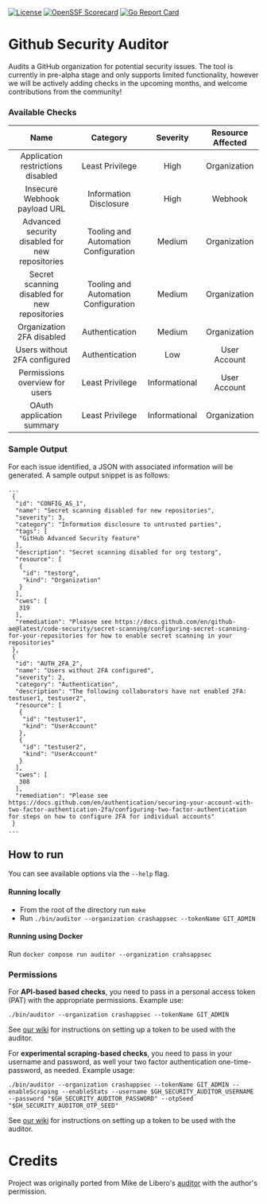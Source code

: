 [![License](https://img.shields.io/badge/License-Apache%202.0-blue.svg)](https://github.com/crashappsec/github-security-auditor/blob/main/LICENSE)
[![OpenSSF Scorecard](https://api.securityscorecards.dev/projects/github.com/ossf/scorecard/badge)](https://api.securityscorecards.dev/projects/github.com/crashappsec/github-security-auditor)
[![Go Report Card](https://goreportcard.com/badge/github.com/ossf/scorecard/v4)](https://goreportcard.com/report/github.com/crashappsec/github-security-auditor)

# Github Security Auditor

Audits a GitHub organization for potential security issues. The tool is currently in pre-alpha stage and only supports limited functionality, however we will be actively adding checks in the upcoming months, and welcome contributions from the community!


### Available Checks

|                       Name                      |               Category               |    Severity   | Resource Affected |
|:-----------------------------------------------:|:------------------------------------:|:-------------:|:-----------------:|
| Application restrictions disabled               |            Least Privilege           |     High      |    Organization   |
| Insecure Webhook payload URL                    |        Information Disclosure        |     High      |      Webhook      |
| Advanced security disabled for new repositories | Tooling and Automation Configuration |    Medium     |    Organization   |
| Secret scanning disabled for new repositories   | Tooling and Automation Configuration |    Medium     |    Organization   |
| Organization 2FA disabled                       |            Authentication            |    Medium     |    Organization   |
| Users without 2FA configured                    |            Authentication            |      Low      |    User Account   |
| Permissions overview for users                  |            Least Privilege           | Informational |    User Account   |
| OAuth application summary                       |            Least Privilege           | Informational |    Organization   |


### Sample Output
For each issue identified, a JSON with associated information will be generated. A sample output snippet is as follows:

```
...
 {
  "id": "CONFIG_AS_1",
  "name": "Secret scanning disabled for new repositories",
  "severity": 3,
  "category": "Information disclosure to untrusted parties",
  "tags": [
   "GitHub Advanced Security feature"
  ],
  "description": "Secret scanning disabled for org testorg",
  "resource": [
   {
    "id": "testorg",
    "kind": "Organization"
   }
  ],
  "cwes": [
   319
  ],
  "remediation": "Pleasee see https://docs.github.com/en/github-ae@latest/code-security/secret-scanning/configuring-secret-scanning-for-your-repositories for how to enable secret scanning in your repositories"
 },
 {
  "id": "AUTH_2FA_2",
  "name": "Users without 2FA configured",
  "severity": 2,
  "category": "Authentication",
  "description": "The following collaborators have not enabled 2FA: testuser1, testuser2",
  "resource": [
   {
    "id": "testuser1",
    "kind": "UserAccount"
   },
   {
    "id": "testuser2",
    "kind": "UserAccount"
   }
  ],
  "cwes": [
   308
  ],
  "remediation": "Please see https://docs.github.com/en/authentication/securing-your-account-with-two-factor-authentication-2fa/configuring-two-factor-authentication for steps on how to configure 2FA for individual accounts"
 }
...
```

## How to run

You can see available options via the `--help` flag.

#### Running locally
* From the root of the directory run `make`
* Run `./bin/auditor --organization crashappsec --tokenName GIT_ADMIN`

#### Running using Docker

Run `docker compose run auditor --organization crahsappsec`

### Permissions

For **API-based based checks**, you need to pass in a personal access token (PAT) with the appropriate permissions. Example use:

`./bin/auditor --organization crashappsec --tokenName GIT_ADMIN`

See [our wiki](https://github.com/crashappsec/github-security-auditor/wiki/Setting-up-GitHub#creating-a-token) for instructions on setting up a token to be used with the auditor.


For **experimental scraping-based checks**, you need to pass in your username and password, as well your two factor authentication one-time-password, as needed. Example usage:

```shell
./bin/auditor --organization crashappsec --tokenName GIT_ADMIN --enableScraping --enableStats --username $GH_SECURITY_AUDITOR_USERNAME --password "$GH_SECURITY_AUDITOR_PASSWORD" --otpSeed "$GH_SECURITY_AUDITOR_OTP_SEED"

```
See [our wiki](https://github.com/crashappsec/github-security-auditor/wiki/Setting-up-GitHub#setting-up-2fa-experimental) for instructions on setting up a token to be used with the auditor.


# Credits

Project was originally ported from Mike de Libero's [auditor](https://github.com/CodeReconCo/githubsecurityauditor) with the author's permission.
